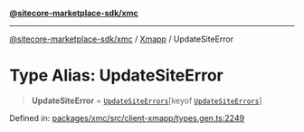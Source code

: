 [**@sitecore-marketplace-sdk/xmc**](../../../../README.md)

***

[@sitecore-marketplace-sdk/xmc](../../../../README.md) / [Xmapp](../README.md) / UpdateSiteError

# Type Alias: UpdateSiteError

> **UpdateSiteError** = [`UpdateSiteErrors`](UpdateSiteErrors.md)\[keyof [`UpdateSiteErrors`](UpdateSiteErrors.md)\]

Defined in: [packages/xmc/src/client-xmapp/types.gen.ts:2249](https://github.com/Sitecore/marketplace-sdk/blob/e3ec55ede335ad59ac5875d32f0d68c50e7bc899/packages/xmc/src/client-xmapp/types.gen.ts#L2249)
